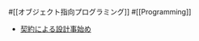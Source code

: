 #[[オブジェクト指向プログラミング]] #[[Programming]]

- [契約による設計事始め](https://speakerdeck.com/dnskimo/qi-yue-niyorushe-ji-shi-shi-me)